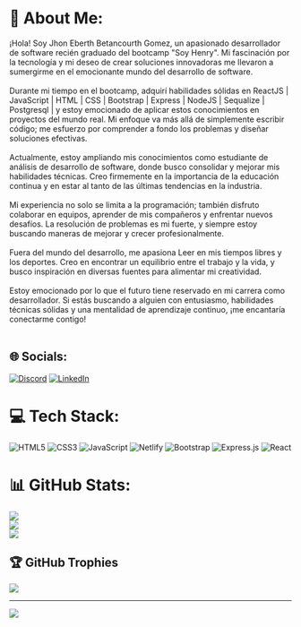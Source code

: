 # 💫 About Me:
¡Hola! Soy Jhon Eberth Betancourth Gomez, un apasionado desarrollador de software recién graduado del bootcamp "Soy Henry". Mi fascinación por la tecnología y mi deseo de crear soluciones innovadoras me llevaron a sumergirme en el emocionante mundo del desarrollo de software.<br><br>Durante mi tiempo en el bootcamp, adquirí habilidades sólidas en ReactJS | JavaScript | HTML | CSS | Bootstrap | Express | NodeJS | Sequalize | Postgresql | y estoy emocionado de aplicar estos conocimientos en proyectos del mundo real. Mi enfoque va más allá de simplemente escribir código; me esfuerzo por comprender a fondo los problemas y diseñar soluciones efectivas.<br><br>Actualmente, estoy ampliando mis conocimientos como estudiante de análisis de desarrollo de software, donde busco consolidar y mejorar mis habilidades técnicas. Creo firmemente en la importancia de la educación continua y en estar al tanto de las últimas tendencias en la industria.<br><br>Mi experiencia no solo se limita a la programación; también disfruto colaborar en equipos, aprender de mis compañeros y enfrentar nuevos desafíos. La resolución de problemas es mi fuerte, y siempre estoy buscando maneras de mejorar y crecer profesionalmente.<br><br>Fuera del mundo del desarrollo, me apasiona Leer en mis tiempos libres y los deportes. Creo en encontrar un equilibrio entre el trabajo y la vida, y busco inspiración en diversas fuentes para alimentar mi creatividad.<br><br>Estoy emocionado por lo que el futuro tiene reservado en mi carrera como desarrollador. Si estás buscando a alguien con entusiasmo, habilidades técnicas sólidas y una mentalidad de aprendizaje continuo, ¡me encantaría conectarme contigo!<br><br>


## 🌐 Socials:
[![Discord](https://img.shields.io/badge/Discord-%237289DA.svg?logo=discord&logoColor=white)](https://discord.gg/jhonbg09) [![LinkedIn](https://img.shields.io/badge/LinkedIn-%230077B5.svg?logo=linkedin&logoColor=white)](https://linkedin.com/in/jhonbg93) 

# 💻 Tech Stack:
![HTML5](https://img.shields.io/badge/html5-%23E34F26.svg?style=for-the-badge&logo=html5&logoColor=white) ![CSS3](https://img.shields.io/badge/css3-%231572B6.svg?style=for-the-badge&logo=css3&logoColor=white) ![JavaScript](https://img.shields.io/badge/javascript-%23323330.svg?style=for-the-badge&logo=javascript&logoColor=%23F7DF1E) ![Netlify](https://img.shields.io/badge/netlify-%23000000.svg?style=for-the-badge&logo=netlify&logoColor=#00C7B7) ![Bootstrap](https://img.shields.io/badge/bootstrap-%238511FA.svg?style=for-the-badge&logo=bootstrap&logoColor=white) ![Express.js](https://img.shields.io/badge/express.js-%23404d59.svg?style=for-the-badge&logo=express&logoColor=%2361DAFB) ![React](https://img.shields.io/badge/react-%2320232a.svg?style=for-the-badge&logo=react&logoColor=%2361DAFB)
# 📊 GitHub Stats:
![](https://github-readme-stats.vercel.app/api?username=jhonbg93&theme=nightowl&hide_border=false&include_all_commits=true&count_private=true)<br/>
![](https://github-readme-streak-stats.herokuapp.com/?user=jhonbg93&theme=nightowl&hide_border=false)<br/>
![](https://github-readme-stats.vercel.app/api/top-langs/?username=jhonbg93&theme=nightowl&hide_border=false&include_all_commits=true&count_private=true&layout=compact)

## 🏆 GitHub Trophies
![](https://github-profile-trophy.vercel.app/?username=jhonbg93&theme=matrix&no-frame=false&no-bg=true&margin-w=4)

---
[![](https://visitcount.itsvg.in/api?id=jhonbg93&icon=0&color=0)](https://visitcount.itsvg.in)

<!-- Proudly created with GPRM ( https://gprm.itsvg.in ) -->
